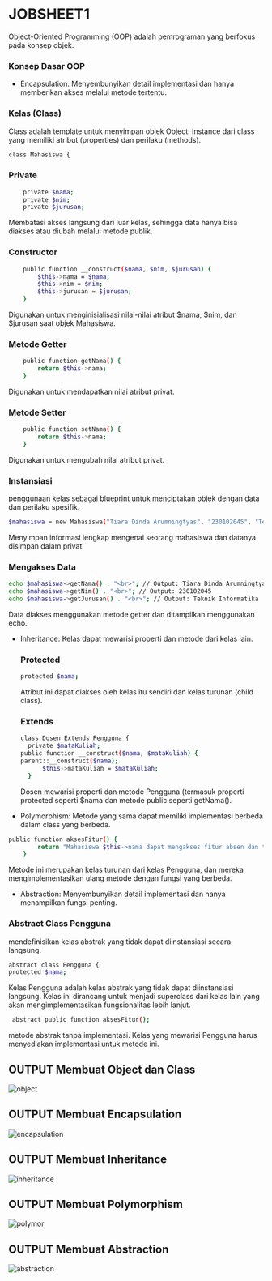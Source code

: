 <H1>JOBSHEET1</H1>

Object-Oriented Programming (OOP) adalah pemrograman yang
berfokus pada konsep objek.

### Konsep Dasar OOP
- Encapsulation: Menyembunyikan detail implementasi dan hanya memberikan
akses melalui metode tertentu.
### Kelas (Class) 

Class adalah template untuk  menyimpan objek
Object: Instance dari class yang memiliki atribut (properties) dan perilaku
(methods).
```bash
class Mahasiswa {
```
### Private

```bash
    private $nama;
    private $nim;
    private $jurusan;
```
Membatasi akses langsung dari luar kelas, sehingga data hanya bisa diakses atau diubah melalui metode publik.

### Constructor
```bash
    public function __construct($nama, $nim, $jurusan) {
        $this->nama = $nama;
        $this->nim = $nim;
        $this->jurusan = $jurusan;
    }
```
Digunakan untuk menginisialisasi nilai-nilai atribut $nama, $nim, dan $jurusan saat objek Mahasiswa.
### Metode Getter 
```bash
    public function getNama() {
        return $this->nama;
    }
```
Digunakan untuk mendapatkan nilai atribut privat.
### Metode Setter
```bash
    public function setNama() {
        return $this->nama;
    }
```
Digunakan untuk mengubah nilai atribut privat.

### Instansiasi
penggunaan kelas sebagai blueprint untuk menciptakan objek dengan data dan perilaku spesifik.

```bash
$mahasiswa = new Mahasiswa("Tiara Dinda Arumningtyas", "230102045", "Teknik Informatika");
```
Menyimpan informasi lengkap mengenai seorang mahasiswa dan datanya disimpan dalam privat

### Mengakses Data

```bash
echo $mahasiswa->getNama() . "<br>"; // Output: Tiara Dinda Arumningtyas
echo $mahasiswa->getNim() . "<br>"; // Output: 230102045
echo $mahasiswa->getJurusan() . "<br>"; // Output: Teknik Informatika
```
Data diakses menggunakan metode getter dan ditampilkan menggunakan echo.

- Inheritance: Kelas dapat mewarisi properti dan metode dari kelas lain.
  ### Protected
  ```bash
  protected $nama;
  ```
  Atribut ini dapat diakses oleh kelas itu sendiri dan kelas turunan (child class).
  ### Extends
  ```bash
  class Dosen Extends Pengguna {
    private $mataKuliah;
  public function __construct($nama, $mataKuliah) {
  parent::__construct($nama);
        $this->mataKuliah = $mataKuliah;
    }
  ```
  Dosen mewarisi properti dan metode Pengguna (termasuk properti protected seperti $nama dan metode public seperti getNama().

  
  
- Polymorphism: Metode yang sama dapat memiliki implementasi berbeda
dalam class yang berbeda.

```bash
public function aksesFitur() {
        return "Mahasiswa $this->nama dapat mengakses fitur absen dan tugas";
    }
```
Metode ini merupakan kelas turunan dari kelas Pengguna, dan mereka mengimplementasikan ulang metode dengan fungsi yang berbeda.

- Abstraction: Menyembunyikan detail implementasi dan hanya menampilkan
fungsi penting.

### Abstract Class Pengguna 
mendefinisikan kelas abstrak yang tidak dapat diinstansiasi secara langsung.

```bash
abstract class Pengguna {
protected $nama;
```
Kelas Pengguna adalah kelas abstrak yang tidak dapat diinstansiasi langsung. Kelas ini dirancang untuk menjadi superclass dari kelas lain yang akan mengimplementasikan fungsionalitas lebih lanjut.

```bash
 abstract public function aksesFitur();
```
metode abstrak tanpa implementasi. Kelas yang mewarisi Pengguna harus menyediakan implementasi untuk metode ini.

## OUTPUT Membuat Object dan Class
![object](https://github.com/user-attachments/assets/8b9382e4-8ab9-4d56-acdf-695df321c6cb)

## OUTPUT Membuat Encapsulation
![encapsulation](https://github.com/user-attachments/assets/acd47397-703c-4771-85d6-c91f8733c967)

## OUTPUT Membuat Inheritance
![inheritance](https://github.com/user-attachments/assets/405c99d2-eb3f-4bf6-bab1-396b91d93129)

## OUTPUT Membuat Polymorphism
![polymor](https://github.com/user-attachments/assets/66f0f150-3415-480a-93e8-5262c95e230d)

## OUTPUT Membuat Abstraction
![abstraction](https://github.com/user-attachments/assets/6acfbfbc-bbc1-4d68-a2a4-654bd8eaff09)
